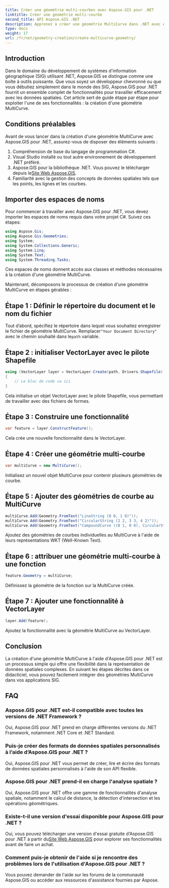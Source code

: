 ```yaml
---
title: Créer une géométrie multi-courbes avec Aspose.GIS pour .NET
linktitle: Créer une géométrie multi-courbe
second_title: API Aspose.GIS .NET
description: Apprenez à créer une géométrie MultiCurve dans .NET avec Aspose.GIS pour une représentation et une analyse efficaces des données spatiales.
type: docs
weight: 17
url: /fr/net/geometry-creation/create-multicurve-geometry/
---
```

## Introduction
Dans le domaine du développement de systèmes d'information géographique (SIG) utilisant .NET, Aspose.GIS se distingue comme une boîte à outils puissante. Que vous soyez un développeur chevronné ou que vous débutiez simplement dans le monde des SIG, Aspose.GIS pour .NET fournit un ensemble complet de fonctionnalités pour travailler efficacement avec les données spatiales. Cet article sert de guide étape par étape pour exploiter l'une de ses fonctionnalités : la création d'une géométrie MultiCurve.
## Conditions préalables
Avant de vous lancer dans la création d'une géométrie MultiCurve avec Aspose.GIS pour .NET, assurez-vous de disposer des éléments suivants :
1. Compréhension de base du langage de programmation C#.
2. Visual Studio installé ou tout autre environnement de développement .NET préféré.
3.  Aspose.GIS pour la bibliothèque .NET. Vous pouvez le télécharger depuis le[Site Web Aspose.GIS](https://releases.aspose.com/gis/net/).
4. Familiarité avec la gestion des concepts de données spatiales tels que les points, les lignes et les courbes.

## Importer des espaces de noms
Pour commencer à travailler avec Aspose.GIS pour .NET, vous devez importer les espaces de noms requis dans votre projet C#. Suivez ces étapes:

```csharp
using Aspose.Gis;
using Aspose.Gis.Geometries;
using System;
using System.Collections.Generic;
using System.Linq;
using System.Text;
using System.Threading.Tasks;
```
Ces espaces de noms donnent accès aux classes et méthodes nécessaires à la création d'une géométrie MultiCurve.

Maintenant, décomposons le processus de création d'une géométrie MultiCurve en étapes gérables :
## Étape 1 : Définir le répertoire du document et le nom du fichier
 Tout d’abord, spécifiez le répertoire dans lequel vous souhaitez enregistrer le fichier de géométrie MultiCurve. Remplacer`"Your Document Directory"` avec le chemin souhaité dans le`path` variable.
## Étape 2 : initialiser VectorLayer avec le pilote Shapefile
```csharp
using (VectorLayer layer = VectorLayer.Create(path, Drivers.Shapefile))
{
    // Le bloc de code va ici
}
```
Cela initialise un objet VectorLayer avec le pilote Shapefile, vous permettant de travailler avec des fichiers de formes.
## Étape 3 : Construire une fonctionnalité
```csharp
var feature = layer.ConstructFeature();
```
Cela crée une nouvelle fonctionnalité dans le VectorLayer.
## Étape 4 : Créer une géométrie multi-courbe
```csharp
var multiCurve = new MultiCurve();
```
Initialisez un nouvel objet MultiCurve pour contenir plusieurs géométries de courbe.
## Étape 5 : Ajouter des géométries de courbe au MultiCurve
```csharp
multiCurve.Add(Geometry.FromText("LineString (0 0, 1 0)"));
multiCurve.Add(Geometry.FromText("CircularString (2 2, 3 3, 4 2)"));
multiCurve.Add(Geometry.FromText("CompoundCurve ((0 1, 0 0), CircularString (0 0, 3 3, 6 0))"));
```
Ajoutez des géométries de courbes individuelles au MultiCurve à l'aide de leurs représentations WKT (Well-Known Text).
## Étape 6 : attribuer une géométrie multi-courbe à une fonction
```csharp
feature.Geometry = multiCurve;
```
Définissez la géométrie de la fonction sur la MultiCurve créée.
## Étape 7 : Ajouter une fonctionnalité à VectorLayer
```csharp
layer.Add(feature);
```
Ajoutez la fonctionnalité avec la géométrie MultiCurve au VectorLayer.

## Conclusion
La création d'une géométrie MultiCurve à l'aide d'Aspose.GIS pour .NET est un processus simple qui offre une flexibilité dans la représentation de données spatiales complexes. En suivant les étapes décrites dans ce didacticiel, vous pouvez facilement intégrer des géométries MultiCurve dans vos applications SIG.
## FAQ
### Aspose.GIS pour .NET est-il compatible avec toutes les versions de .NET Framework ?
Oui, Aspose.GIS pour .NET prend en charge différentes versions du .NET Framework, notamment .NET Core et .NET Standard.
### Puis-je créer des formats de données spatiales personnalisés à l’aide d’Aspose.GIS pour .NET ?
Oui, Aspose.GIS pour .NET vous permet de créer, lire et écrire des formats de données spatiales personnalisés à l'aide de son API flexible.
### Aspose.GIS pour .NET prend-il en charge l'analyse spatiale ?
Oui, Aspose.GIS pour .NET offre une gamme de fonctionnalités d'analyse spatiale, notamment le calcul de distance, la détection d'intersection et les opérations géométriques.
### Existe-t-il une version d'essai disponible pour Aspose.GIS pour .NET ?
Oui, vous pouvez télécharger une version d'essai gratuite d'Aspose.GIS pour .NET à partir du[Site Web Aspose.GIS](https://releases.aspose.com/gis/net/) pour explorer ses fonctionnalités avant de faire un achat.
### Comment puis-je obtenir de l'aide si je rencontre des problèmes lors de l'utilisation d'Aspose.GIS pour .NET ?
Vous pouvez demander de l'aide sur les forums de la communauté Aspose.GIS ou accéder aux ressources d'assistance fournies par Aspose.